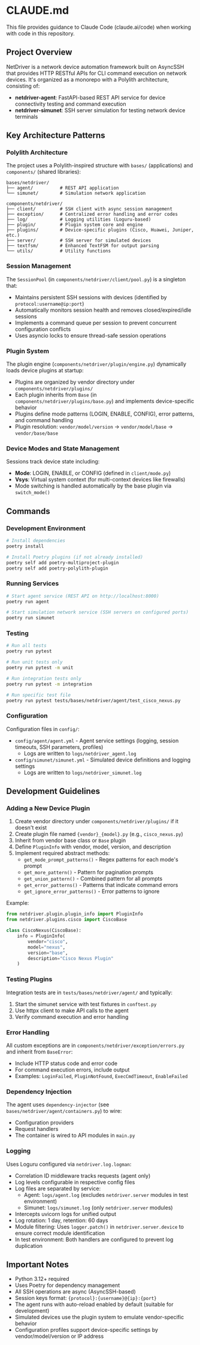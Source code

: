 # CLAUDE.md

This file provides guidance to Claude Code (claude.ai/code) when working with code in this repository.

## Project Overview

NetDriver is a network device automation framework built on AsyncSSH that provides HTTP RESTful APIs for CLI command execution on network devices. It's organized as a monorepo with a Polylith architecture, consisting of:

- **netdriver-agent**: FastAPI-based REST API service for device connectivity testing and command execution
- **netdriver-simunet**: SSH server simulation for testing network device terminals

## Key Architecture Patterns

### Polylith Architecture

The project uses a Polylith-inspired structure with `bases/` (applications) and `components/` (shared libraries):

```Text
bases/netdriver/
├── agent/          # REST API application
└── simunet/        # Simulation network application

components/netdriver/
├── client/         # SSH client with async session management
├── exception/      # Centralized error handling and error codes
├── log/            # Logging utilities (Loguru-based)
├── plugin/         # Plugin system core and engine
├── plugins/        # Device-specific plugins (Cisco, Huawei, Juniper, etc.)
├── server/         # SSH server for simulated devices
├── textfsm/        # Enhanced TextFSM for output parsing
└── utils/          # Utility functions
```

### Session Management

The `SessionPool` (in `components/netdriver/client/pool.py`) is a singleton that:

- Maintains persistent SSH sessions with devices (identified by `protocol:username@ip:port`)
- Automatically monitors session health and removes closed/expired/idle sessions
- Implements a command queue per session to prevent concurrent configuration conflicts
- Uses asyncio locks to ensure thread-safe session operations

### Plugin System

The plugin engine (`components/netdriver/plugin/engine.py`) dynamically loads device plugins at startup:

- Plugins are organized by vendor directory under `components/netdriver/plugins/`
- Each plugin inherits from `Base` (in `components/netdriver/plugins/base.py`) and implements device-specific behavior
- Plugins define mode patterns (LOGIN, ENABLE, CONFIG), error patterns, and command handling
- Plugin resolution: `vendor/model/version` → `vendor/model/base` → `vendor/base/base`

### Device Modes and State Management

Sessions track device state including:

- **Mode**: LOGIN, ENABLE, or CONFIG (defined in `client/mode.py`)
- **Vsys**: Virtual system context (for multi-context devices like firewalls)
- Mode switching is handled automatically by the base plugin via `switch_mode()`

## Commands

### Development Environment

```bash
# Install dependencies
poetry install

# Install Poetry plugins (if not already installed)
poetry self add poetry-multiproject-plugin
poetry self add poetry-polylith-plugin
```

### Running Services

```bash
# Start agent service (REST API on http://localhost:8000)
poetry run agent

# Start simulation network service (SSH servers on configured ports)
poetry run simunet
```

### Testing

```bash
# Run all tests
poetry run pytest

# Run unit tests only
poetry run pytest -m unit

# Run integration tests only
poetry run pytest -m integration

# Run specific test file
poetry run pytest tests/bases/netdriver/agent/test_cisco_nexus.py
```

### Configuration

Configuration files in `config/`:

- `config/agent/agent.yml` - Agent service settings (logging, session timeouts, SSH parameters, profiles)
  - Logs are written to `logs/netdriver_agent.log`
- `config/simunet/simunet.yml` - Simulated device definitions and logging settings
  - Logs are written to `logs/netdriver_simunet.log`

## Development Guidelines

### Adding a New Device Plugin

1. Create vendor directory under `components/netdriver/plugins/` if it doesn't exist
2. Create plugin file named `{vendor}_{model}.py` (e.g., `cisco_nexus.py`)
3. Inherit from vendor base class or `Base` plugin
4. Define `PluginInfo` with vendor, model, version, and description
5. Implement required abstract methods:
   - `get_mode_prompt_patterns()` - Regex patterns for each mode's prompt
   - `get_more_pattern()` - Pattern for pagination prompts
   - `get_union_pattern()` - Combined pattern for all prompts
   - `get_error_patterns()` - Patterns that indicate command errors
   - `get_ignore_error_patterns()` - Error patterns to ignore

Example:

```python
from netdriver.plugin.plugin_info import PluginInfo
from netdriver.plugins.cisco import CiscoBase

class CiscoNexus(CiscoBase):
    info = PluginInfo(
        vendor="cisco",
        model="nexus",
        version="base",
        description="Cisco Nexus Plugin"
    )
```

### Testing Plugins

Integration tests are in `tests/bases/netdriver/agent/` and typically:

1. Start the simunet service with test fixtures in `conftest.py`
2. Use httpx client to make API calls to the agent
3. Verify command execution and error handling

### Error Handling

All custom exceptions are in `components/netdriver/exception/errors.py` and inherit from `BaseError`:

- Include HTTP status code and error code
- For command execution errors, include output
- Examples: `LoginFailed`, `PluginNotFound`, `ExecCmdTimeout`, `EnableFailed`

### Dependency Injection

The agent uses `dependency-injector` (see `bases/netdriver/agent/containers.py`) to wire:

- Configuration providers
- Request handlers
- The container is wired to API modules in `main.py`

### Logging

Uses Loguru configured via `netdriver.log.logman`:

- Correlation ID middleware tracks requests (agent only)
- Log levels configurable in respective config files
- Log files are separated by service:
  - Agent: `logs/agent.log` (excludes `netdriver.server` modules in test environment)
  - Simunet: `logs/simunet.log` (only `netdriver.server` modules)
- Intercepts uvicorn logs for unified output
- Log rotation: 1 day, retention: 60 days
- Module filtering: Uses `logger.patch()` in `netdriver.server.device` to ensure correct module identification
- In test environment: Both handlers are configured to prevent log duplication

## Important Notes

- Python 3.12+ required
- Uses Poetry for dependency management
- All SSH operations are async (AsyncSSH-based)
- Session keys format: `{protocol}:{username}@{ip}:{port}`
- The agent runs with auto-reload enabled by default (suitable for development)
- Simulated devices use the plugin system to emulate vendor-specific behavior
- Configuration profiles support device-specific settings by vendor/model/version or IP address
